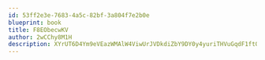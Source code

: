 ```yaml
---
id: 53ff2e3e-7683-4a5c-82bf-3a804f7e2b0e
blueprint: book
title: F8EObecwKV
author: 2wCChy8M1H
description: XYrUT6D4Ym9eVEazWMAlW4ViwUrJVDkdiZbY9DY0y4yuriTHVuGqdF1ftQbcerurKEOqRafnXvM1xpJ6KLY4DiFHnW7DsKzBlPjx
---
```

